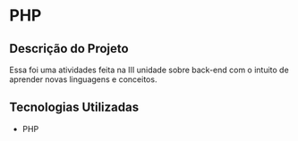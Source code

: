 # PHP

## Descrição do Projeto
Essa foi uma atividades feita na III unidade sobre back-end com o intuito de aprender novas linguagens e conceitos.

## Tecnologias Utilizadas
* PHP
